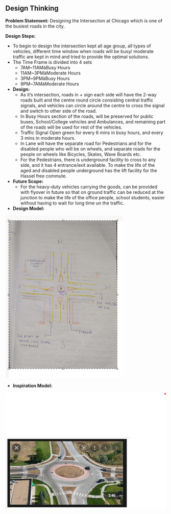 ## Design Thinking

**Problem Statement:** Designing the Intersection at Chicago which is one of the busiest roads in the city.

**Design Steps:** 

- To begin to design the intersection kept all age group, all types of vehicles, different time window when roads will be busy/ moderate traffic are kept in mind and tried to provide the optimal solutions.
- The Time Frame is divided into 4 sets
    - 7AM~11AMàBusy Hours
    - 11AM~3PMàModerate Hours
    - 3PM~9PMàBusy Hours
    - 9PM~7AMàModerate Hours
- **Design:**
    - As it’s intersection, roads in + sign each side will have the 2-way roads built and the centre round circle consisting central traffic signals, and vehicles can circle around the centre to cross the signal and switch to other side of the road.
    - In Busy Hours section of the roads, will be preserved for public buses, School/College vehicles and Ambulances, and remaining part of the roads will be used for rest of the vehicles.
    - Traffic Signal Open green for every 6 mins in busy hours, and every 3 mins in moderate hours.
    - In Lane will have the separate road for Pedestrians and for the disabled people who will be on wheels, and separate roads for the people on wheels like Bicycles, Skates, Wave Boards etc.
    - For the Pedestrians, there is underground facility to cross to any side, and it has 4 entrance/exit available. To make the life of the aged and disabled people underground has the lift facility for the Hassel free commute.
- **Future Scope:**
    - For the heavy-duty vehicles carrying the goods, can be provided with flyover in future so that on ground traffic can be reduced at the junction to make the life of the office people, school students, easier without having to wait for long time un the traffic.
- **Design Model:**

![Design_Model](Design_Model.png)

- **Inspiration Model:**

![Inspiration_Model](Inspiration_Model.png)

